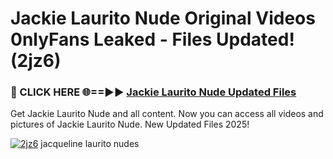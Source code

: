 # Jackie Laurito Nude Original Videos 0nlyFans Leaked - Files Updated! (2jz6)

<h3>🔴 CLICK HERE 🌐==►► <a href="https://tinyurl.com/4mcuefdz" rel="nofollow">Jackie Laurito Nude Updated Files</a></h3>

Get Jackie Laurito Nude and all content. Now you can access all videos and pictures of Jackie Laurito Nude. New Updated Files 2025!

[![2jz6](https://i.imgur.com/StAQSOY.gif)](https://tinyurl.com/4mcuefdz)
jacqueline laurito nudes